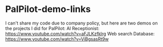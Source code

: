 # PalPilot-demo-links
I can't share my code due to company policy, but here are two demos on the projects I did for PalPilot:
AI Receptionist: https://www.youtube.com/watch?v=aFJLKzfklrg
Web search Database: https://www.youtube.com/watch?v=ViBgsasRt9w
